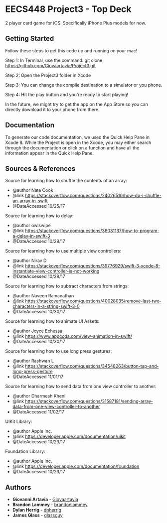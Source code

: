 # EECS448 Project3 - Top Deck

2 player card game for iOS. Specifically iPhone Plus models for now.

## Getting Started

Follow these steps to get this code up and running on your mac!

Step 1: In Terminal, use the command: git clone https://github.com/Giovaartavia/Project3.git

Step 2: Open the Project3 folder in Xcode

Step 3: You can change the compile destination to a simulator or you phone.

Step 4: Hit the play button and you're ready to start playing!

In the future, we might try to get the app on the App Store so you can directly download it to your phone from there.

## Documentation

To generate our code documentation, we used the Quick Help Pane in Xcode 8. While the Project is open in the Xcode, you may either search through the documentation or click on a function and have all the information appear in the Quick Help Pane.

## Sources & References

Source for learning how to shuffle the contents of an array:
* @author Nate Cook
* @link https://stackoverflow.com/questions/24026510/how-do-i-shuffle-an-array-in-swift
* @DateAccessed 10/25/17

Source for learning how to delay:
* @author owlswipe
* @link https://stackoverflow.com/questions/38031137/how-to-program-a-delay-in-swift-3
* @DateAccessed 10/29/17

Source for learning how to use multiple view controllers:
* @author Nirav D
* @link https://stackoverflow.com/questions/39776929/swift-3-xcode-8-instantiate-view-controller-is-not-working
* @DateAccessed 10/29/17

Source for learning how to subtract characters from strings:
* @author Naveen Ramanathan 
* @link https://stackoverflow.com/questions/40028035/remove-last-two-characters-in-a-string-swift-3-0
* @DateAccessed 10/30/17

Source for learning how to animate UI Assets:
* @author Joyce Echessa
* @link https://www.appcoda.com/view-animation-in-swift/
* @DateAccessed 10/30/17

Source for learning how to use long press gestures:
* @author Rashwan L
* @link https://stackoverflow.com/questions/34548263/button-tap-and-long-press-gesture
* @DateAccessed 11/01/17

Source for learning how to send data from one view controller to another:
* @author Dharmesh Kheni
* @link https://stackoverflow.com/questions/31587181/sending-array-data-from-one-view-controller-to-another
* @DateAccessed 11/02/17

UIKit Library:
* @author Apple Inc.
* @link https://developer.apple.com/documentation/uikit
* @DateAccessed 10/23/17

Foundation Library:
* @author Apple Inc.
* @link https://developer.apple.com/documentation/foundation
* @DateAccessed 10/23/17

## Authors

* **Giovanni Artavia** - [Giovaartavia](https://github.com/Giovaartavia)
* **Brandon Lammey** - [brandonlammey](https://github.com/brandonlammey)
* **Dylan Herrig** - [dnherrig](https://github.com/dnherrig)
* **James Glass** - [glassguy](https://github.com/glassguy)
